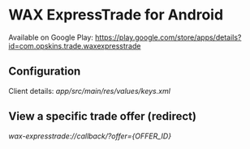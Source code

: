 # WAX ExpressTrade for Android
Available on Google Play: https://play.google.com/store/apps/details?id=com.opskins.trade.waxexpresstrade

## Configuration
Client details: *app/src/main/res/values/keys.xml*

## View a specific trade offer (redirect)
*wax-expresstrade://callback/?offer={OFFER_ID}*